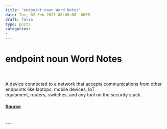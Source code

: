 ```yaml
---
title: "endpoint noun Word Notes"
date: Tue, 02 Feb 2021 08:00:00 -0000
draft: false
type: posts
categories: 
- 
---
```

# endpoint noun Word Notes

<br/>

<br/>
A device connected to a network that accepts communications from other endpoints like laptops, mobile devices, IoT equipment, routers, switches, and any tool on the security stack.

#### [Source](https://thecyberwire.com/podcasts/word-notes/32/notes)

<br/>
---

